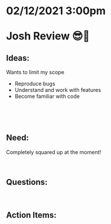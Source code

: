 # **02/12/2021 3:00pm <br> <br> Josh Review 😎🥇**

## **Ideas:**

Wants to limit my scope
  * Reproduce bugs
  * Understand and work with features
  * Become familiar with code


&nbsp;


&nbsp;

## **Need:**

Completely squared up at the moment!

&nbsp;

## **Questions:**


&nbsp;

## **Action Items:**

